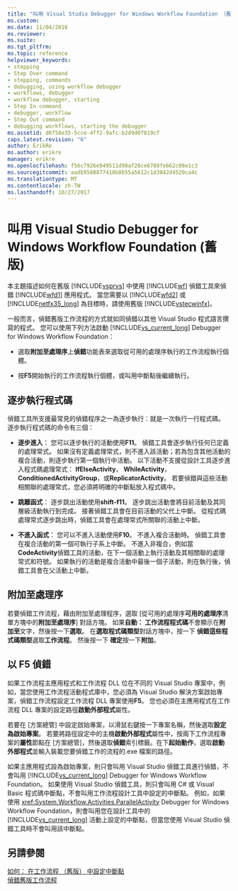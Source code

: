 ```yaml
---
title: "叫用 Visual Studio Debugger for Windows Workflow Foundation （舊版） |Microsoft 文件"
ms.custom: 
ms.date: 11/04/2016
ms.reviewer: 
ms.suite: 
ms.tgt_pltfrm: 
ms.topic: reference
helpviewer_keywords:
- stepping
- Step Over command
- stepping, commands
- debugging, using workflow debugger
- workflows, debugger
- workflow debugger, starting
- Step In command
- debugger, workflow
- Step Out command
- debugging workflows, starting the debugger
ms.assetid: d6f58e35-5cce-4ff2-9afc-b2d9d0f819cf
caps.latest.revision: "6"
author: ErikRe
ms.author: erikre
manager: erikre
ms.openlocfilehash: f56c7926e949511d90af20ce6789fe662c08e1c3
ms.sourcegitcommit: aadb9588877418b8b55a5612c1d3842d4520ca4c
ms.translationtype: MT
ms.contentlocale: zh-TW
ms.lasthandoff: 10/27/2017
---
```

# <a name="invoking-the-visual-studio-debugger-for-windows-workflow-foundation-legacy"></a>叫用 Visual Studio Debugger for Windows Workflow Foundation (舊版)
本主題描述如何在舊版 [!INCLUDE[vsprvs](../code-quality/includes/vsprvs_md.md)] 中使用 [!INCLUDE[wf](../workflow-designer/includes/wf_md.md)] 偵錯工具來偵錯 [!INCLUDE[wfd1](../workflow-designer/includes/wfd1_md.md)] 應用程式。 當您需要以 [!INCLUDE[wfd2](../workflow-designer/includes/wfd2_md.md)] 或 [!INCLUDE[netfx35_long](../workflow-designer/includes/netfx35_long_md.md)] 為目標時，請使用舊版 [!INCLUDE[vstecwinfx](../workflow-designer/includes/vstecwinfx_md.md)]。  
  
 一般而言，偵錯舊版工作流程的方式就如同偵錯以其他 Visual Studio 程式語言撰寫的程式。 您可以使用下列方法啟動 [!INCLUDE[vs_current_long](../misc/includes/vs_current_long_md.md)] Debugger for Windows Workflow Foundation：  
  
-   選取**附加至處理序**上**偵錯**功能表來選取從可用的處理序執行的工作流程執行個體。  
  
-   按**F5**開始執行的工作流程執行個體，或叫用中斷點後繼續執行。  
  
## <a name="stepping-through-code"></a>逐步執行程式碼  
 偵錯工具所支援最常見的偵錯程序之一為逐步執行：就是一次執行一行程式碼。 逐步執行程式碼的命令有三個：  
  
-   **逐步進入**： 您可以逐步執行的活動使用**F11**。 偵錯工具會逐步執行任何已定義的處理常式。 如果沒有定義處理常式，則不進入該活動；若為包含其他活動的複合活動，則逐步執行第一個執行中活動。 以下活動不支援從設計工具逐步進入程式碼處理常式： **IfElseActivity**， **WhileActivity**， **ConditionedActivityGroup**，或**ReplicatorActivity**。 若要偵錯與這些活動相關聯的處理常式，您必須將明確的中斷點放入程式碼中。  
  
-   **跳離函式**： 逐步跳出活動使用**shift-f11**。 逐步跳出活動會將目前活動及其同層級活動執行到完成。 接著偵錯工具會在目前活動的父代上中斷。 從程式碼處理常式逐步跳出時，偵錯工具會在處理常式所關聯的活動上中斷。  
  
-   **不進入函式**： 您可以不進入活動使用**F10**。 不進入複合活動時。 偵錯工具會在複合活動的第一個可執行子系上中斷。 不進入非複合，例如當**CodeActivity**偵錯工具的活動，在下一個活動上執行活動及其相關聯的處理常式和符號。 如果執行的活動是複合活動中最後一個子活動，則在執行後，偵錯工具會在父活動上中斷。  
  
## <a name="attaching-to-a-process"></a>附加至處理序  
 若要偵錯工作流程，藉由附加至處理程序，選取 [從可用的處理序**可用的處理序**清單方塊中的**附加至處理序**] 對話方塊。 如果**自動： 工作流程程式碼**不會顯示在**附加至**文字，然後按一下**選取**。 在**選取程式碼類型**對話方塊中，按一下 **偵錯這些程式碼類型**選取**工作流程**。 然後按一下 **確定**按一下**附加**。  
  
## <a name="debugging-with-f5"></a>以 F5 偵錯  
 如果工作流程主應用程式和工作流程 DLL 位在不同的 Visual Studio 專案中，例如，當您使用工作流程活動程式庫中，您必須為 Visual Studio 解決方案啟始專案，偵錯工作流程設定工作流程 DLL 專案使用**F5**。 您也必須在主應用程式在工作流程 DLL 專案的設定路徑**啟動外部程式**屬性。  
  
 若要在 [方案總管] 中設定啟始專案，以滑鼠右鍵按一下專案名稱，然後選取**設定為啟始專案**。 若要將路徑設定中的主機**啟動外部程式**屬性中，按兩下工作流程專案的**屬性**節點在 [方案總管]，然後選取**偵錯**索引標籤。在下**起始動作**，選取**啟動外部程式**並輸入裝載您要偵錯工作的流程的.exe 檔案的路徑。  
  
 如果主應用程式設為啟始專案，則只會叫用 Visual Studio 偵錯工具進行偵錯，不會叫用 [!INCLUDE[vs_current_long](../misc/includes/vs_current_long_md.md)] Debugger for Windows Workflow Foundation。 如果使用 Visual Studio 偵錯工具，則只會叫用 C# 或 Visual Basic 程式碼中斷點，不會叫用工作流程設計工具中設定的中斷點。 例如，如果使用 <xref:System.Workflow.Activities.ParallelActivity> Debugger for Windows Workflow Foundation，則會叫用您在設計工具中的 [!INCLUDE[vs_current_long](../misc/includes/vs_current_long_md.md)] 活動上設定的中斷點，但當您使用 Visual Studio 偵錯工具時不會叫用該中斷點。  
  
## <a name="see-also"></a>另請參閱  
 [如何： 在工作流程 （舊版） 中設定中斷點](../workflow-designer/how-to-set-breakpoints-in-workflows-legacy.md)   
 [偵錯舊版工作流程](../workflow-designer/debugging-legacy-workflows.md)